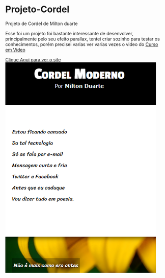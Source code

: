 # Projeto-Cordel
Projeto de Cordel de Milton duarte
<p> Esse foi um projeto foi bastante interessante de desenvolver, principalmente pelo seu efeito parallax, tentei criar sozinho para testar os conhecimentos, porém precisei varias ver varias vezes o video do <a href="https://www.cursoemvideo.com/" target="_blank" rel="external">Curso em Video</a></p> 
<a href="https://geffersoncosta.github.io/Projeto-Cordel/"target="_blank">Clique Aqui para ver o site</a>
<img src="https://github.com/GeffersonCosta/Projeto-Cordel/blob/main/imagens/foto1.png">



